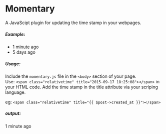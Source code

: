 # Momentary

A JavaScipt plugin for updating the time stamp in your webpages. 

##### Example: 
 - 1 minute ago <br>
 - 5 days ago
 
 
##### Usage:

Include the `momentary.js` file in the `<body>` section of your page.
<br>
Use: 
`<span class="relativetime" title="2015-09-17 18:25:08"></span>` in your HTML code. Add the time stamp in the title attribute via your scriping language.<br>

eg: `<span class="relativetime" title="{{ $post->created_at }}"></span>`

##### output: 
1 minute ago

